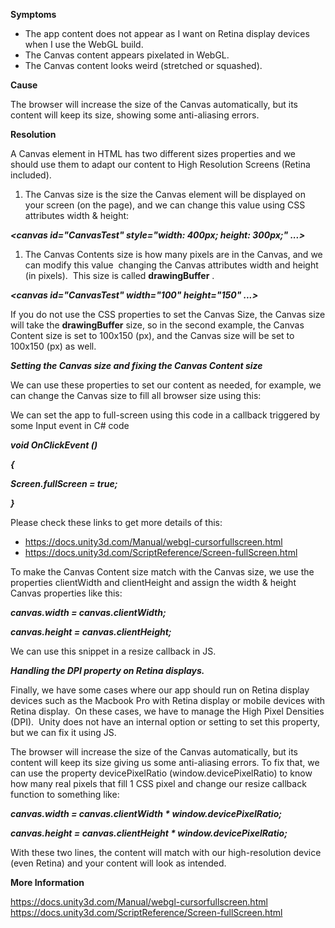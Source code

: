 

**Symptoms**


- The app content does not appear as I want on Retina display devices when I use the WebGL build.
- The Canvas content appears pixelated in WebGL.
- The Canvas content looks weird (stretched or squashed).



**Cause**



The browser will increase the size of the Canvas automatically, but its content will keep its size, showing some anti-aliasing errors.



**Resolution**



A Canvas element in HTML has two different sizes properties and we should use them to adapt our content to High Resolution Screens (Retina included).


1. The Canvas size is the size the Canvas element will be displayed on your screen (on the page), and we can change this value using CSS attributes width & height:



***<canvas id="CanvasTest" style="width: 400px; height: 300px;" ...></canvas>***


1. The Canvas Contents size is how many pixels are in the Canvas, and we can modify this value  changing the Canvas attributes width and height (in pixels).  This size is called  **drawingBuffer** .



***<canvas id="CanvasTest" width="100" height="150" ...></canvas>***



If you do not use the CSS properties to set the Canvas Size, the Canvas size will take the  **drawingBuffer**  size, so in the second example, the Canvas Content size is set to 100x150 (px), and the Canvas size will be set to 100x150 (px) as well.



***Setting the Canvas size and fixing the Canvas Content size***



We can use these properties to set our content as needed, for example, we can change the Canvas size to fill all browser size using this:



*<style>*



*body*



*{*



*margin: 0;*



*border: 0;*



*padding: 0;*



*background-color: white; // It depends of your project.*



*}*



*canvas*



*{*



*width: 100%;*



*height: 100%;*



*position: absolute;*



*}*



*</style>*



We can set the app to full-screen using this code in a callback triggered by some Input event in C# code



***void OnClickEvent ()***



***{***



***Screen.fullScreen = true;***



***}***



Please check these links to get more details of this:


- https://docs.unity3d.com/Manual/webgl-cursorfullscreen.html
- https://docs.unity3d.com/ScriptReference/Screen-fullScreen.html



To make the Canvas Content size match with the Canvas size, we use the properties clientWidth and clientHeight and assign the width & height Canvas properties like this:



***canvas.width = canvas.clientWidth;***



***canvas.height = canvas.clientHeight;***



We can use this snippet in a resize callback in JS.



***Handling the DPI property on Retina displays.***



Finally, we have some cases where our app should run on Retina display devices such as the Macbook Pro with Retina display or mobile devices with Retina display.  On these cases, we have to manage the High Pixel Densities (DPI).  Unity does not have an internal option or setting to set this property, but we can fix it using JS.



The browser will increase the size of the Canvas automatically, but its content will keep its size giving us some anti-aliasing errors. To fix that, we can use the property devicePixelRatio (window.devicePixelRatio) to know how many real pixels that fill 1 CSS pixel and change our resize callback function to something like:



***canvas.width = canvas.clientWidth &ast; window.devicePixelRatio;***



***canvas.height = canvas.clientHeight &ast; window.devicePixelRatio;***



With these two lines, the content will match with our high-resolution device (even Retina) and your content will look as intended.



**More Information**



https://docs.unity3d.com/Manual/webgl-cursorfullscreen.html
https://docs.unity3d.com/ScriptReference/Screen-fullScreen.html

